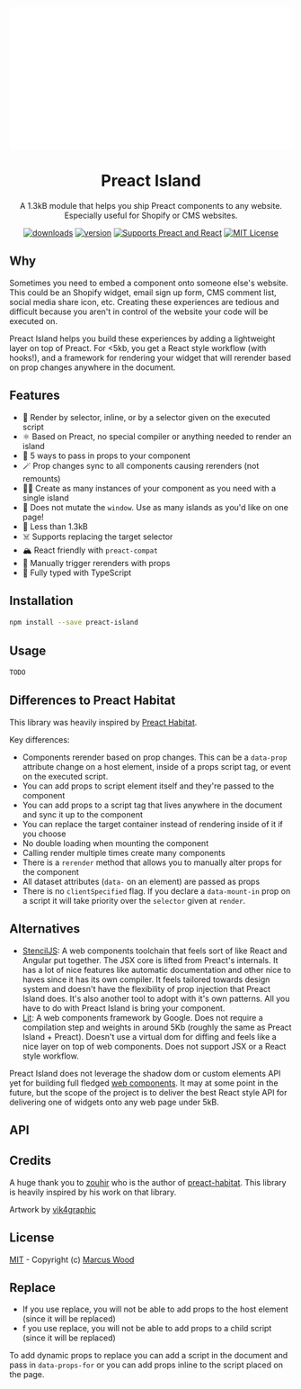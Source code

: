   
<div align="center">
  <img src="./docs/preact-island.svg" align="center" />
</div>
<div align="center">
  <h1 align="center">Preact Island</h1>
  <p align="center">A 1.3kB module that helps you ship Preact components to any website. Especially useful for Shopify or CMS websites.</p>

  [![downloads][downloads-badge]][npmcharts]
  [![version][version-badge]][package]
  [![Supports Preact and React][preact-badge]][preact]
  [![MIT License][license-badge]][license]
</div>

## Why

Sometimes you need to embed a component onto someone else's website. This could be an Shopify widget, email sign up form, CMS comment list, social media share icon, etc. Creating these experiences are tedious and difficult because you aren't in control of the website your code will be executed on.

Preact Island helps you build these experiences by adding a lightweight layer on top of Preact. For <5kb, you get a React style workflow (with hooks!), and a framework for rendering your widget that will rerender based on prop changes anywhere in the document.

## Features

- 🚀 Render by selector, inline, or by a selector given on the executed script
- ⚛️ Based on Preact, no special compiler or anything needed to render an island
- 🙏 5 ways to pass in props to your component
- 🪄 Prop changes sync to all components causing rerenders (not remounts)
- 👯‍♀️ Create as many instances of your component as you need with a single island
- 🧼 Does not mutate the `window`. Use as many islands as you'd like on one page!
- 🐣 Less than 1.3kB
- ☠️ Supports replacing the target selector
- 🏔 React friendly with `preact-compat`
- 🔧 Manually trigger rerenders with props
- 👔 Fully typed with TypeScript

## Installation

```sh
npm install --save preact-island
```

## Usage

```ts
TODO
```

## Differences to Preact Habitat

This library was heavily inspired by [Preact Habitat](https://github.com/zouhir/preact-habitat).

Key differences:

- Components rerender based on prop changes. This can be a `data-prop` attribute change on a host element, inside of a props script tag, or event on the executed script.
- You can add props to script element itself and they're passed to the component
- You can add props to a script tag that lives anywhere in the document and sync it up to the component
- You can replace the target container instead of rendering inside of it if you choose
- No double loading when mounting the component
- Calling render multiple times create many components
- There is a `rerender` method that allows you to manually alter props for the component
- All dataset attributes (`data-` on an element) are passed as props
- There is no `clientSpecified` flag. If you declare a `data-mount-in` prop on a script it will take priority over the `selector` given at `render`.

## Alternatives

- [StencilJS](https://stenciljs.com/): A web components toolchain that feels sort of like React and Angular put together. The JSX core is lifted from Preact's internals. It has a lot of nice features like automatic documentation and other nice to haves since it has its own compiler. It feels tailored towards design system and doesn't have the flexibility of prop injection that Preact Island does. It's also another tool to adopt with it's own patterns. All you have to do with Preact Island is bring your component.
- [Lit](https://lit.dev/docs/): A web components framework by Google. Does not require a compilation step and weights in around 5Kb (roughly the same as Preact Island + Preact). Doesn't use a virtual dom for diffing and feels like a nice layer on top of web components. Does not support JSX or a React style workflow.

Preact Island does not leverage the shadow dom or custom elements API yet for building full fledged [web components](https://developer.mozilla.org/en-US/docs/Web/Web_Components). It may at some point in the future, but the scope of the project is to deliver the best React style API for delivering one of widgets onto any web page under 5kB. 

## API

## Credits

A huge thank you to [zouhir](https://github.com/zouhir) who is the author of [preact-habitat](https://github.com/zouhir/preact-habitat). This library is heavily inspired by his work on that library.

Artwork by [vik4graphic](https://lottiefiles.com/vik4graphic)

## License

[MIT](LICENSE) - Copyright (c) [Marcus Wood](https://www.marcuswood.io/)

## Replace

- If you use replace, you will not be able to add props to the host element (since it will be replaced)
- f you use replace, you will not be able to add props to a child script (since it will be replaced)

To add dynamic props to replace you can add a script in the document and pass in `data-props-for` or you can add props inline to the script placed on the page.

[version-badge]: https://img.shields.io/npm/v/preact-island.svg?style=flat-square
[package]: https://www.npmjs.com/package/preact-island
[downloads-badge]: https://img.shields.io/npm/dm/preact-island.svg?style=flat-square
[npmcharts]: http://npmcharts.com/compare/preact-island
[license-badge]: https://img.shields.io/npm/l/preact-island.svg?style=flat-square
[license]: https://github.com/mwood23/preact-island/blob/master/LICENSE
[preact-badge]: https://img.shields.io/badge/%E2%9A%9B%EF%B8%8F-preact-6F2FBF.svg?style=flat-square
[preact]: https://preactjs.com
[module-formats-badge]: https://img.shields.io/badge/module%20formats-umd%2C%20cjs%2C%20es-green.svg?style=flat-square
[github-star]: https://github.com/mwood23/preact-island/stargazers
